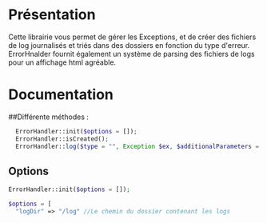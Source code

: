 # Présentation

Cette librairie vous permet de gérer les Exceptions, et de créer des fichiers de log journalisés et triés dans des dossiers en fonction du type d'erreur.
ErrorHnalder fournit également un système de parsing des fichiers de logs pour un affichage html agréable.

# Documentation

##Différente méthodes :

```php
  ErrorHandler::init($options = []);
  ErrorHandler::isCreated();
  ErrorHandler::log($type = "", Exception $ex, $additionalParameters = null);
```

## Options

```php
ErrorHandler::init($options = []);
```
```php
$options = [
  "logDir" => "/log" //Le chemin du dossier contenant les logs
 ```
